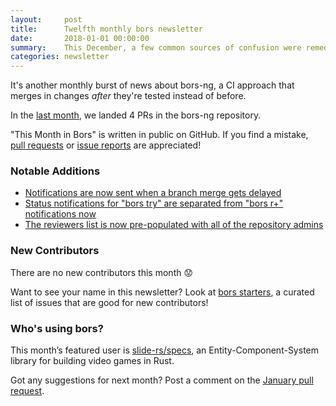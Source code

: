 ```yaml
---
layout:     post
title:      Twelfth monthly bors newsletter
date:       2018-01-01 00:00:00
summary:    This December, a few common sources of confusion were remedied.
categories: newsletter
---
```


It's another monthly burst of news about bors-ng,
a CI approach that merges in changes *after* they're tested instead of before.

In the [last month](https://github.com/bors-ng/bors-ng/pulls?utf8=%E2%9C%93&q=is%3Apr%20is%3Aclosed%20closed%3A2017-12-01..2017-12-31),
we landed 4 PRs in the bors-ng repository.

"This Month in Bors" is written in public on GitHub.
If you find a mistake, [pull requests] or [issue reports] are appreciated!

[pull requests]: https://github.com/bors-ng/bors-ng.github.io/pulls
[issue reports]: https://github.com/bors-ng/bors-ng.github.io/issues


### Notable Additions

* [Notifications are now sent when a branch merge gets delayed](https://github.com/bors-ng/bors-ng/pull/325)
* [Status notifications for "bors try" are separated from "bors r+" notifications now](https://github.com/bors-ng/bors-ng/pull/324)
* [The reviewers list is now pre-populated with all of the repository admins](https://github.com/bors-ng/bors-ng/pull/326)


### New Contributors

There are no new contributors this month 😟

Want to see your name in this newsletter? Look at [bors starters](https://bors.tech/starters/), a curated list of issues that are good for new contributors!


### Who's using bors?

This month’s featured user is [slide-rs/specs], an Entity-Component-System library for building video games in Rust.

[slide-rs/specs]: https://github.com/slide-rs/specs

Got any suggestions for next month?
Post a comment on the [January pull request](https://github.com/bors-ng/bors-ng.github.io/pull/33).
